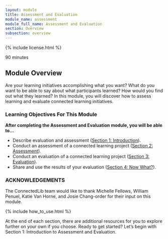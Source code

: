 ```yaml
---
layout: module
title: Assessment and Evaluation
module_name: assessment
module_full_name: Assessment and Evaluation
section: Overview
subsection: overview
---
```


{% include license.html %}

<p class="time">90 minutes</p>


## Module Overview

<p class="summary">Are your learning initiatives accomplishing what you want? What do you want to be able to say about what participants learned? How would you find out what they learned? In this module, you will discover how to assess learning and evaluate connected learning initiatives.</p>

### Learning Objectives For This Module

**After completing the Assessment and Evaluation module, you will be able to…**
<ul class="fancy">
	<li>Describe evaluation and assessment (<a href="{{site.url}}{{site.baseurl}}/modules/assessment/section-1-0.html">Section 1: Introduction</a>).</li>
	<li>Conduct an assessment of a connected learning project (<a href="{{site.url}}{{site.baseurl}}/modules/assessment/section-2-0.html">Section 2: Assessment</a>).</li>
	<li>Conduct an evaluation of a connected learning project (<a href="{{site.url}}{{site.baseurl}}/modules/assessment/section-3-0.html">Section 3: Evaluation</a>).</li>
	<li>Share and use the results of your evaluation (<a href="{{site.url}}{{site.baseurl}}/modules/assessment/section-4-0.html">Section 4: Now What?</a>).</li>
</ul>

### ACKNOWLEDGEMENTS 

The ConnectedLib team would like to thank Michelle Fellows, William Penuel, Katie Van Horne, and Josie Chang-order for their input on this module.

{% include how_to_use.html %} 

At the end of each section, there are additional resources for you to explore further on your own if you choose.
Ready to get started? Let’s begin with Section 1: Introduction to Assessment and Evaluation.

